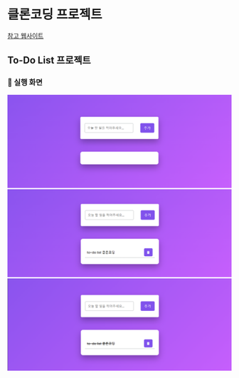 # 클론코딩 프로젝트
[참고 웹사이트](https://www.youtube.com/playlist?list=PLNCevxogE3fgy0pAzVccadWKaQp9iHspz)

## To-Do List 프로젝트
### 📸 실행 화면
![실행 화면 1](images/To-Do%20List/img1.png)
![실행 화면 2](images/To-Do%20List/img2.png)
![실행 화면 3](images/To-Do%20List/img3.png)